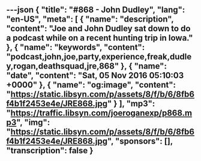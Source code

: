 ---json
{
  "title": "#868 - John Dudley",
  "lang": "en-US",
  "meta": [
    {
      "name": "description",
      "content": "Joe and John Dudley sat down to do a podcast while on a recent hunting trip in Iowa."
    },
    {
      "name": "keywords",
      "content": "podcast,john,joe,party,experience,freak,dudley,rogan,deathsquad,jre,868"
    },
    {
      "name": "date",
      "content": "Sat, 05 Nov 2016 05:10:03 +0000"
    },
    {
      "name": "og:image",
      "content": "https://static.libsyn.com/p/assets/8/f/b/6/8fb6f4b1f2453e4e/JRE868.jpg"
    }
  ],
  "mp3": "https://traffic.libsyn.com/joeroganexp/p868.mp3",
  "img": "https://static.libsyn.com/p/assets/8/f/b/6/8fb6f4b1f2453e4e/JRE868.jpg",
  "sponsors": [],
  "transcription": false
}
---
<episode-header />

<timemark seconds="0" />

<transcribe-call-to-action />

<episode-footer />